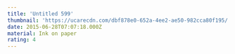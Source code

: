 ```yaml
---
title: 'Untitled 599'
thumbnail: 'https://ucarecdn.com/dbf878e0-652a-4ee2-ae50-982cca80f195/'
date: 2015-06-28T07:07:18.000Z
material: Ink on paper
rating: 4
---
```

